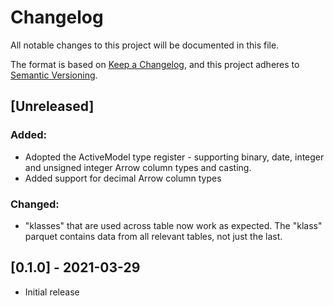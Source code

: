 # Changelog
All notable changes to this project will be documented in this file.

The format is based on [Keep a Changelog](https://keepachangelog.com/en/1.0.0/),
and this project adheres to [Semantic Versioning](https://semver.org/spec/v2.0.0.html).

## [Unreleased]
### Added:
- Adopted the ActiveModel type register - supporting binary, date, integer and unsigned integer Arrow column types and casting.
- Added support for decimal Arrow column types

### Changed:
- "klasses" that are used across table now work as expected. The "klass" parquet contains data from all relevant tables, not just the last.

## [0.1.0] - 2021-03-29

- Initial release
